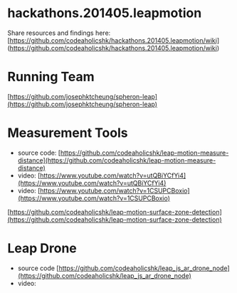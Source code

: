hackathons.201405.leapmotion
============================

Share resources and findings here: [https://github.com/codeaholicshk/hackathons.201405.leapmotion/wiki] (https://github.com/codeaholicshk/hackathons.201405.leapmotion/wiki)


Running Team
=============================

[https://github.com/josephktcheung/spheron-leap](https://github.com/josephktcheung/spheron-leap)

Measurement Tools
============================

* source code: [https://github.com/codeaholicshk/leap-motion-measure-distance](https://github.com/codeaholicshk/leap-motion-measure-distance)
* video: [https://www.youtube.com/watch?v=utQBiYCfYi4](https://www.youtube.com/watch?v=utQBiYCfYi4)
* video: [https://www.youtube.com/watch?v=1CSUPCBoxio](https://www.youtube.com/watch?v=1CSUPCBoxio)

[https://github.com/codeaholicshk/leap-motion-surface-zone-detection](https://github.com/codeaholicshk/leap-motion-surface-zone-detection)


Leap Drone
============================

* source code [https://github.com/codeaholicshk/leap_js_ar_drone_node](https://github.com/codeaholicshk/leap_js_ar_drone_node)
* video: 
